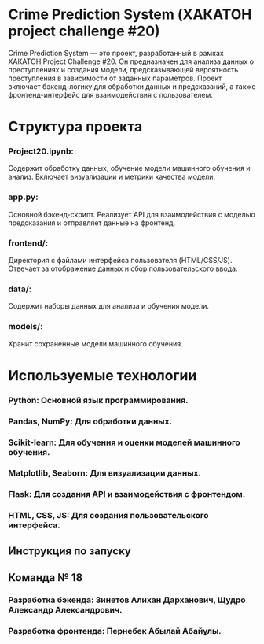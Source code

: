 # Crime Prediction System (ХАКАТОН project challenge #20)
Crime Prediction System — это проект, разработанный в рамках ХАКАТОН Project Challenge #20. Он предназначен для анализа данных о преступлениях и создания модели, предсказывающей вероятность преступления в зависимости от заданных параметров. Проект включает бэкенд-логику для обработки данных и предсказаний, а также фронтенд-интерфейс для взаимодействия с пользователем.


# Структура проекта
### Project20.ipynb:
Содержит обработку данных, обучение модели машинного обучения и анализ. Включает визуализации и метрики качества модели.

### app.py:
Основной бэкенд-скрипт. Реализует API для взаимодействия с моделью предсказания и отправляет данные на фронтенд.

### frontend/:
Директория с файлами интерфейса пользователя (HTML/CSS/JS). Отвечает за отображение данных и сбор пользовательского ввода.

### data/:
Содержит наборы данных для анализа и обучения модели.

### models/:
Хранит сохраненные модели машинного обучения.


# Используемые технологии
### Python: Основной язык программирования.
### Pandas, NumPy: Для обработки данных.
### Scikit-learn: Для обучения и оценки моделей машинного обучения.
### Matplotlib, Seaborn: Для визуализации данных.
### Flask: Для создания API и взаимодействия с фронтендом.
### HTML, CSS, JS: Для создания пользовательского интерфейса.

## Инструкция по запуску

## Команда № 18
### Paзработка бэкенда: Зинетов Алихан Дарханович, Щудро Александр Александрович.
### Разработка фронтенда: Пернебек Абылай Абайұлы.




